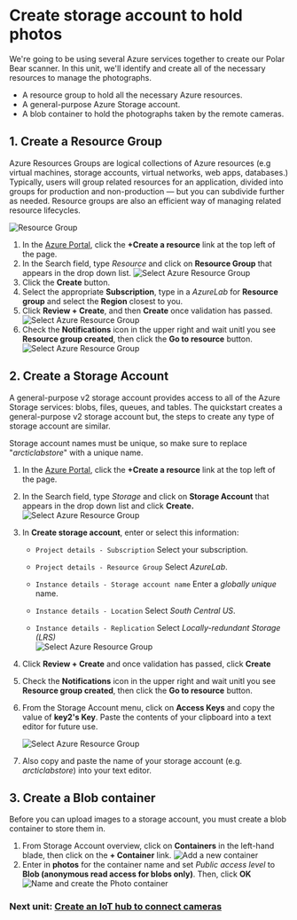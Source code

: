 # Create storage account to hold photos

We're going to be using several Azure services together to create our Polar Bear scanner. In this unit, we'll identify and create all of the necessary resources to manage the photographs.

- A resource group to hold all the necessary Azure resources.
- A general-purpose Azure Storage account.
- A blob container to hold the photographs taken by the remote cameras.


## 1. Create a Resource Group

Azure Resources Groups are logical collections of Azure resources (e.g virtual machines, storage accounts, virtual networks, web apps, databases.) Typically, users will group related resources for an application, divided into groups for production and non-production — but you can subdivide further as needed. Resource groups are also an efficient way of managing related resource lifecycles. 

![Resource Group](media/resourcegroup.png)

1. In the [Azure Portal](https://portal.azure.com), click the **+Create a resource** link at the top left of the page.
1. In the Search field, type *Resource* and click on **Resource Group** that appears in the drop down list.
![Select Azure Resource Group](media/rg-1.png)
1. Click the **Create** button.
1. Select the appropriate **Subscription**, type in a *AzureLab* for **Resource group** and select the **Region** closest to you.
1. Click **Review + Create**, and then **Create** once validation has passed.
![Select Azure Resource Group](media/rg-2.png)
1. Check the **Notifications** icon in the upper right and wait unitl you see **Resource group created**, then click the **Go to resource** button.  
![Select Azure Resource Group](media/rg-3.png)

## 2. Create a Storage Account

A general-purpose v2 storage account provides access to all of the Azure Storage services: blobs, files, queues, and tables. The quickstart creates a general-purpose v2 storage account but, the steps to create any type of storage account are similar.

Storage account names must be unique, so make sure to replace "*arcticlabstore*" with a unique name.

1. In the [Azure Portal](https://portal.azure.com), click the **+Create a resource** link at the top left of the page.
1. In the Search field, type *Storage* and click on **Storage Account** that appears in the drop down list and click **Create.**
![Select Azure Resource Group](media/storage-1.png)
1. In **Create storage account**, enter or select this information:
    - `Project details - Subscription`	Select your subscription.
    - `Project details - Resource Group`	Select *AzureLab*.
    
    - `Instance details - Storage account name`	Enter a *globally unique* name.
    - `Instance details - Location`	Select *South Central US*.
    - `Instance details - Replication`	Select *Locally-redundant Storage (LRS)*  
![Select Azure Resource Group](media/storage-2.png)
1. Click **Review + Create** and once validation has passed, click **Create**
1. Check the **Notifications** icon in the upper right and wait unitl you see **Resource group created**, then click the **Go to resource** button.
1. From the Storage Account menu, click on **Access Keys** and copy the value of **key2's Key**. Paste the contents of your clipboard into a text editor for future use.

    ![Select Azure Resource Group](media/storage-3.png)

1. Also copy and paste the name of your storage account (e.g. *arcticlabstore*) into your text editor.



## 3. Create a Blob container
Before you can upload images to a storage account, you must create a blob container to store them in.
1. From Storage Account overview, click on **Containers** in the left-hand blade, then click on the **+ Container** link. 
![Add a new container](media/storage-5.png)
1. Enter in **photos** for the container name and set *Public access level* to **Blob (anonymous read access for blobs only)**. Then, click **OK**
![Name and create the Photo container](media/storage-7.png)


### Next unit: [Create an IoT hub to connect cameras](create-an-iot-hub.md)